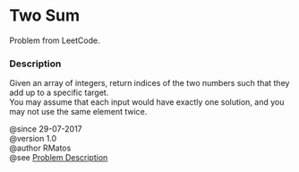 <h1>Two Sum</h1>
<p>Problem from LeetCode.</p>
 
<h3>Description</h3>
<p>
Given an array of integers, return indices of the two numbers such that they add up to a specific target. <br>
You may assume that each input would have exactly one solution, and you may not use the same element twice.
</p>
 
@since 29-07-2017 <br>
@version 1.0 <br>
@author RMatos <br>
@see <a href="https://leetcode.com/problems/two-sum/description/">Problem Description</a> 
